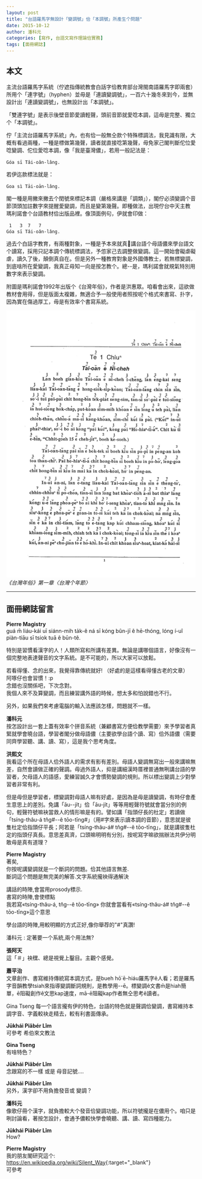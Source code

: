 ```yaml
---
layout: post
title: "台語羅馬字無設計「變調號」佮「本調號」所產生个問題"
date: 2015-10-12
author: 潘科元
categories: [寫作, 台語文寫作理論佮實務]
tags: [面冊網誌]
---
```

## 本文

主流台語羅馬字系統（佇遮指傳統教會白話字佮教育部台灣閩南語羅馬字即兩套）所用个「連字號」（hyphen）並毋是「連讀變調號」，一百六十幾冬來到今，並無設計出「連讀變調號」，也無設計出「本調號」。

「雙連字號」是表示後壁音節愛讀輕聲，頭前音節就愛唸本調，這毋是完整、獨立个「本調號」。

佇「主流台語羅馬字系統」內，也有佮一般無仝款个特殊標調法，我見識有限，大概有看過兩種，一種是標做第幾聲，讀者就直接唸第幾聲，毋免家己閣判斷佗位愛唸變調、佗位愛唸本調，像「我是臺灣儂」，若用一般記法是：

```
Góa sī Tâi-oân-lâng.
```

若伊迄款標法就是：

```
Goa sì Tāi-oān-lâng.
```

閣一種是用撇來撇去个閏號來標記本調（嚴格來講是「調類」），閣佇必須變調个音節頂頭加註數字來提醒愛變調，而且是變第幾聲。即種做法，出現佇台中天主教 瑪利諾會个台語教材佮出版品裡。像頂面例句，伊就會印做：

```
 1   3  7   7 
Góa sī Tâi-oân-lâng.
```

過去个白話字教育，有兩種對象，一種是予本來就真𠢕講台語个母語儂來學台語文个讀寫，採用只記本調个傳統標調法，予怹家己去調整做變調。這一開始會礙虐礙虐，讀久了後，顛倒真自在。但是另外一種教育對象是外國傳教士，若無標變調，到底啥所在愛變調，我真正毋知一向是按怎教个。總\--是，瑪利諾會就規氣特別用數字來表示變調。

附圖是瑪利諾會1992年出版个《台灣年俗》，作者是洪惠眾。咱看會出來，這欲做教材會用得，但是版面太複雜，無適合予一般使用者照按呢个格式來書寫、扑字，因為實在傷過厚工，毋是有效率个書寫系統。

![台灣年俗第一章第一頁](/assets/too/2015/1012/taiuan-ni5siok8.jpg)
_《台灣年俗》第一章〈台灣个年節〉_

---

## 面冊網誌留言

**Pierre Magistry**  
guá m̄ liáu-kái uī siánn-mih ta̍k-ê ná sī kóng bûn-jī ê hē-thóng, lóng í-uî piàn-tiāu sī tsiok tuā ê būn-tê.

特別是習慣看漢字的人！人類所寫和所講有差異。無論是講哪個語言，好像沒有一個完整地表達聲音的文字系統。是不可能的，所以大家可以放鬆。

若看得懂、念的出來，我覺得靠傳統就好! （好處的是這樣看得懂古老的文章）  
阿啄仔也會習慣！:p  
念錯也沒關係吧，下次念對。  
我個人來不及算變調，而且練習講外語的時候，想太多和怕說錯也不行。

另外，如果我們來考慮電腦的輸入法應該怎樣，問題就不一樣。

**潘科元**  
按怎設計出一套上蓋有效率个拼音系統（兼顧書寫方便佮教學需要）來予學習者真緊就學會曉台語，學習者閣分做母語儂（主要欲學台語个讀、寫）佮外語儂（需要同齊學習聽、講、讀、寫），這是我个思考角度。

**洪熙文**  
我看這个所在母語人佮外語人的需求有影有差別。母語人變調無寫出一般來講嘛無差，自然會讀做正確的聲調。毋過外語人，抑是講細漢時厝裡普通無咧講台語的學習者，欠母語人的語感，愛練習誠久才會慣勢變調的規則。所以標出變調上少對學習者非常有利。

但是毋但是學習者，標變調對母語人嘛有好處，是因為是毋是讀變調，有時仔會產生意思上的差別。免講「āu\--ji̍t」佮「āu-ji̍t」等等用輕聲符號就會當分別的例句，輕聲符號嘛袂當救人的情形嘛是有的。譬如講「指頭仔長的杜定」若讀做「tsíng-thâu-á tn̂g#\--ê tōo-tīng#」（用#字來表示讀本調的音節），意思就是彼隻杜定佮指頭仔平長；阿若是「tsíng-thâu-á# tn̂g#\--ê tōo-tīng」，就是講彼隻杜定的指頭仔真長。意思差真濟，口頭嘛明明有分別，按呢寫字嘛欲揣辦法共伊分明敢毋是真有道理？

**Pierre Magistry**  
著矣,  
你按呢講變調就是一个斷詞的問題。佮其他語言無差.  
斷詞這个問題是無完美的解答.文字系統攏袂得通解決

講話的時陣,會當用prosody標示.  
書寫的時陣,會使標點  
我若寫«tsíng-thâu-á, tn̂g\--ê tōo-tīng» 你就會當看有«tsíng-thâu-á# tn̂g#\--ê tōo-tīng»這个意思

學台語的時陣,用較明顯的方式正好,像你舉荐的"#"真讚!

潘科元 : 定著要一个系統,兩个用法無?

**張阿天**  
這「＃」袂䆀、總是視覺上鑿目。主觀个感覺。

**蕭平治**  
文章創作、書寫維持傳統寫本調方式，是bueh hō͘ ē-hiáu羅馬字ê人看；若是羅馬字音韻教學tsiah來指導變調斷詞規則，是教學用\--ē。標變調ê文書m̄是hiah簡單，ē阻礙創作ê文思kap速度，mā-ē阻礙kap作者無仝思考ê讀者。

Gina Tseng
每一个語言攏有伊的特色，台語的特色就是聲調佮變調，書寫維持本調字音、字義較袂走精去，較有利書面傳承。

**Jūkhái Piãbér Lîm**  
可參考 希伯來文教法

**Gina Tseng**  
有啥特色？

**Jūkhái Piãbér Lîm**  
念跟寫的不一樣 或是 母音記號....

**Jūkhái Piãbér Lîm**  
另外，漢字卻不用負擔發音或 變調？

**潘科元**  
像歌仔冊个漢字，就負擔較大个發音佮變調功能，所以符號攏是在儂用个。咱只是咧討論看，著按怎設計，會通予儂較快學會曉聽、講、讀、寫四種能力。

**Jūkhái Piãbér Lîm**  
How?

**Pierre Magistry**  
我的朋友閣研究這个: <https://en.wikipedia.org/wiki/Silent_Way>{:target="_blank"}  
可參考
